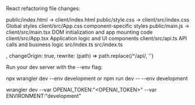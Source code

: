 React refactoring file changes:

public/index.html -> client/index.html
public/style.css  -> client/src/index.css   Global styles
                     client/src/App.css     component-specific styles
public/main.js    -> client/src/main.tsx    DOM initialization and app mounting code
                     client/src/App.tsx     Application logic and UI components
                     client/src/api.ts      API calls and business logic
src/index.ts         src/index.ts


,
                changeOrigin: true,
                rewrite: (path) => path.replace(/^\/api/, '')



Run your dev server with the --env flag:

npx wrangler dev --env development
or
npm run dev -- --env development

wrangler dev --var OPENAI_TOKEN:"<OPENAI_TOKEN>" --var ENVIRONMENT:"development"